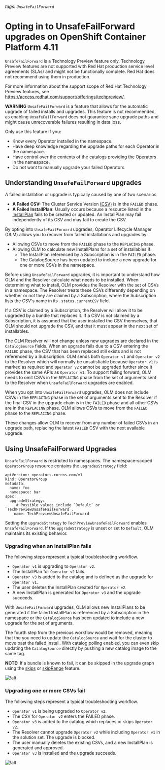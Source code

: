 ###### tags: `UnsafeFailForward`

# Opting in to UnsafeFailForward upgrades on OpenShift Container Platform 4.11

`UnsafeFailForward` is a Technology Preview feature only. Technology Preview features are not supported with Red Hat production service level agreements (SLAs) and might not be functionally complete. Red Hat does not recommend using them in production.

For more information about the support scope of Red Hat Technology Preview features, see https://access.redhat.com/support/offerings/techpreview/.

**WARNING**
`UnsafeFailForward` is a feature that allows for the automatic upgrade of failed installs and upgrades. This feature is not recommended, as enabling `UnsafeFailForward` does not guarantee sane upgrade paths and might cause unrecoverable failures resulting in data loss.

Only use this feature if you:

- Know every Operator installed in the namespace.
- Have deep knowledge regarding the upgrade paths for each Operator in the namespace.
- Have control over the contents of the catalogs providing the Operators in the namespace.
- Do not want to manually upgrade your failed Operators.

## Understanding `UnsafeFailForward` upgrades

A failed installation or upgrade is typically caused by one of two scenarios:

- **A Failed CSV:** The Cluster Service Version [(CSV)](https://olm.operatorframework.io/docs/concepts/crds/clusterserviceversion/) is in the `FAILED` phase.
- **A Failed InstallPlan:** Usually occurs because a resource listed in the [InstallPlan](https://olm.operatorframework.io/docs/concepts/crds/installplan/) fails to be created or updated. An InstallPlan may fail independently of its CSV and may fail to create the CSV.

By opting into `UnsafeFailForward` upgrades, Operator Lifecycle Manager (OLM) allows you to recover from failed installations and upgrades by:

- Allowing CSVs to move from the `FAILED` phase to the `REPLACING` phase.
- Allowing OLM to calculate new InstallPlans for a set of installables if:
     - The InstallPlan referenced by a Subscription is in the `FAILED` phase.
     - The CatalogSource has been updated to include a new upgrade for one or more CSVs in the namespace.

Before using `UnsafeFailForward` upgrades, it is important to understand how OLM and the Resolver calculate what needs to be installed. When determining what to install, OLM provides the Resolver with the set of CSVs in a namespace. The Resolver treats these CSVs differently depending on whether or not they are claimed by a Subscription, where the Subscription lists the CSV's name in its `.status.currentCSV` field.

If a CSV is claimed by a Subscription, the Resolver will allow it to be upgraded by a bundle that replaces it. If a CSV is not claimed by a Subscription, it is assumed that the user installed the CSV themselves, that OLM should not upgrade the CSV, and that it must appear in the next set of installables.

The OLM Resolver will not change unless new upgrades are declared in the `CatalogSource` fields. When an upgrade fails due to a CSV entering the `FAILED` phase, the CSV that has been replaced still exists and is not referenced by a Subscription. OLM sends both `Operator v1` and `Operator v2` to the Resolver which will normally be unsatisfiable because `Operator v1` is marked as required and `Operator v2` cannot be upgraded further since it provides the same APIs as `Operator v1`. To support failing forward, OLM needs to omit CSVs in the `REPLACING` phase from the set of arguments sent to the Resolver when `UnsafeFailForward` upgrades are enabled.

When you opt into `UnsafeFailForward` upgrades, OLM does not include CSVs in the `REPLACING` phase in the set of arguments sent to the Resolver if the final CSV in the upgrade chain is in the `FAILED` phase and all other CSVs are in the `REPLACING` phase. OLM allows CSVs to move from the `FAILED` phase to the `REPLACING` phase.

These changes allow OLM to recover from any number of failed CSVs in an upgrade path, replacing the latest `FAILED` CSV with the next available upgrade.

## Using UnsafeFailForward Upgrades

`UnsafeFailForward` is restricted to namespaces. The namespace-scoped `OperatorGroup` resource contains the `upgradesStrategy` field:

~~~
apiVersion: operators.coreos.com/v1
kind: OperatorGroup
metadata:
  name: foo
  namespace: bar
spec:
  upgradeStrategy:
     # Possible values include `Default` or `TechPreviewUnsafeFailForward`.
    name: TechPreviewUnsafeFailForward
~~~

Setting the `upgradeStrategy` to `TechPreviewUnsafeFailForward` enables `UnsafeFailForward`. If the `upgradeStrategy` is unset or set to `Default`, OLM maintains its existing behavior.


### Upgrading when an InstallPlan fails

The following steps represent a typical troubleshooting workflow.

- `Operator v1` is upgrading to `Operator v2`.
- The InstallPlan for `Operator v2` fails.
- `Operator v3` is added to the catalog and is defined as the upgrade for `Operator v1`.
- The user deletes the InstallPlan created for `Operator v2`.
- A new InstallPlan is generated for `Operator v3` and the upgrade succeeds.

With `UnsafeFailForward` upgrades, OLM allows new InstallPlans to be generated if the failed InstallPlan is referenced by a Subscription in the namespace or the `CatalogSource` has been updated to include a new upgrade for the set of arguments.

The fourth step from the previous workflow would be removed, meaning that the you need to update the `CatalogSource` and wait for the cluster to move past the failed install. With catalog polling enabled, you can even skip updating the `CatalogSource` directly by pushing a new catalog image to the same tag.

**NOTE:** If a bundle is known to fail, it can be skipped in the upgrade graph using the [skips](https://olm.operatorframework.io/docs/concepts/olm-architecture/operator-catalog/creating-an-update-graph/#skips) or [skipRange](https://olm.operatorframework.io/docs/concepts/olm-architecture/operator-catalog/creating-an-update-graph/#skiprange) feature.

![!alt](https://access.redhat.com/sites/default/files/attachments/failedinstallplan.jpg)

### Upgrading one or more CSVs fail

The following steps represent a typical troubleshooting workflow.

- `Operator v1` is being upgraded to `Operator v2`.
- The CSV for `Operator v2` enters the FAILED phase.
- `Operator v3` is added to the catalog which replaces or skips `Operator v2`.
- The Resolver cannot upgrade `Operator v2` while including `Operator v1` in the solution set. The upgrade is blocked.
- The user manually deletes the existing CSVs, and a new InstallPlan is generated and approved.
- `Operator v3` is installed and the upgrade succeeds.

![!alt](https://access.redhat.com/sites/default/files/attachments/failedcsvs.jpg)